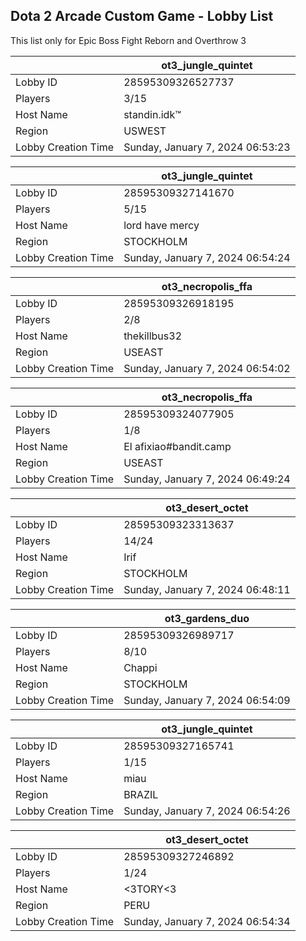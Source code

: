 ## Dota 2 Arcade Custom Game - Lobby List

This list only for Epic Boss Fight Reborn and Overthrow 3

|  | ot3_jungle_quintet |
| ------ | ------ |
| Lobby ID | 28595309326527737 |
| Players | 3/15 |
| Host Name | standin.idk™ |
| Region | USWEST |
| Lobby Creation Time | Sunday, January 7, 2024 06:53:23 |


|  | ot3_jungle_quintet |
| ------ | ------ |
| Lobby ID | 28595309327141670 |
| Players | 5/15 |
| Host Name | lord have mercy |
| Region | STOCKHOLM |
| Lobby Creation Time | Sunday, January 7, 2024 06:54:24 |


|  | ot3_necropolis_ffa |
| ------ | ------ |
| Lobby ID | 28595309326918195 |
| Players | 2/8 |
| Host Name | thekillbus32 |
| Region | USEAST |
| Lobby Creation Time | Sunday, January 7, 2024 06:54:02 |


|  | ot3_necropolis_ffa |
| ------ | ------ |
| Lobby ID | 28595309324077905 |
| Players | 1/8 |
| Host Name | El afixiao#bandit.camp |
| Region | USEAST |
| Lobby Creation Time | Sunday, January 7, 2024 06:49:24 |


|  | ot3_desert_octet |
| ------ | ------ |
| Lobby ID | 28595309323313637 |
| Players | 14/24 |
| Host Name | Irif |
| Region | STOCKHOLM |
| Lobby Creation Time | Sunday, January 7, 2024 06:48:11 |


|  | ot3_gardens_duo |
| ------ | ------ |
| Lobby ID | 28595309326989717 |
| Players | 8/10 |
| Host Name | Chappi |
| Region | STOCKHOLM |
| Lobby Creation Time | Sunday, January 7, 2024 06:54:09 |


|  | ot3_jungle_quintet |
| ------ | ------ |
| Lobby ID | 28595309327165741 |
| Players | 1/15 |
| Host Name | miau |
| Region | BRAZIL |
| Lobby Creation Time | Sunday, January 7, 2024 06:54:26 |


|  | ot3_desert_octet |
| ------ | ------ |
| Lobby ID | 28595309327246892 |
| Players | 1/24 |
| Host Name | <3TORY<3 |
| Region | PERU |
| Lobby Creation Time | Sunday, January 7, 2024 06:54:34 |



